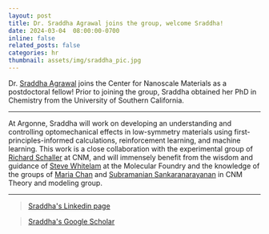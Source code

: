 ```yaml
---
layout: post
title: Dr. Sraddha Agrawal joins the group, welcome Sraddha!
date: 2024-03-04  08:00:00-0700
inline: false
related_posts: false
categories: hr
thumbnail: assets/img/sraddha_pic.jpg
---
```


Dr. <a href="https://www.linkedin.com/in/sraddha-agrawal-a849a7142/">Sraddha Agrawal</a> joins the Center for Nanoscale Materials as a postdoctoral fellow! Prior to joining the group, Sraddha obtained her PhD in Chemistry from the University of Southern California.

---

At Argonne, Sraddha will work on developing an understanding and controlling optomechanical effects in low-symmetry materials using first-principles-informed calculations, reinforcement learning, and machine learning. This work is a close collaboration with the experimental group of <a href="https://sites.northwestern.edu/schaller/"> Richard Schaller</a> at CNM, and will immensely benefit from the wisdom and guidance of <a href="https://foundry.lbl.gov/about/staff/stephen-whitelam/">Steve Whitelam</a> at the Molecular Foundry and the knowledge of the groups of <a href="https://www.anl.gov/profile/maria-k-chan">Maria Chan</a> and <a href="https://www.anl.gov/profile/subramanian-sankaranarayanan">Subramanian Sankaranarayanan</a> in CNM Theory and modeling group.

---

> <a href="https://www.linkedin.com/in/sraddha-agrawal-a849a7142/">Sraddha's Linkedin page</a>

> <a href="https://scholar.google.com/citations?user=Jyt_3qIAAAAJ&hl=en">Sraddha's Google Scholar </a>
